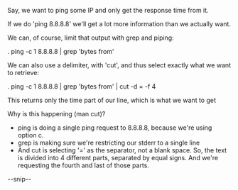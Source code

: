 Say, we want to ping some IP and only get the response time from it.

If we do 'ping 8.8.8.8' we'll get a lot more information than we actually want.

We can, of course, limit that output with grep and piping:

. ping -c 1 8.8.8.8 | grep 'bytes from'

We can also use a delimiter, with 'cut', and thus select exactly what we want to retrieve:

. ping -c 1 8.8.8.8 | grep 'bytes from' | cut -d = -f 4

This returns only the time part of our line, which is what we want to get

Why is this happening (man cut)?

- ping is doing a single ping request to 8.8.8.8, because we're using option c.
- grep is making sure we're restricting our stderr to a single line
- And cut is selecting '=' as the separator, not a blank space. So, the text is divided into 4 different parts, separated by equal signs. And we're requesting the fourth and last of those parts.

--snip--
